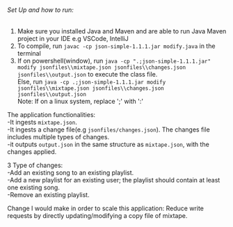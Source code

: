 ###### Set Up and how to run:
1. Make sure you installed Java and Maven and are able to run Java Maven project in your IDE e.g VSCode, IntelliJ
2. To compile, run `javac -cp json-simple-1.1.1.jar modify.java` in the terminal
3. If on powershell(window), run `java -cp ".;json-simple-1.1.1.jar" modify jsonfiles\\mixtape.json jsonfiles\\changes.json jsonfiles\\output.json` to execute the class file. \
Else,  run `java -cp .;json-simple-1.1.1.jar modify jsonfiles\\mixtape.json jsonfiles\\changes.json jsonfiles\\output.json`\
    Note: If on a linux system, replace ';' with ':'


The application functionalities:\
-It ingests `mixtape.json`.\
-It ingests a change file(e.g `jsonfiles/changes.json`). The changes file includes multiple types of changes.\
-it outputs `output.json` in the same structure as `mixtape.json`, with the changes applied. 

3 Type of changes:\
-Add an existing song to an existing playlist.\
-Add a new playlist for an existing user; the playlist should contain at least one existing song.\
-Remove an existing playlist.

Change I would make in order to scale this application: Reduce write requests by directly updating/modifying a copy
file of mixtape.


